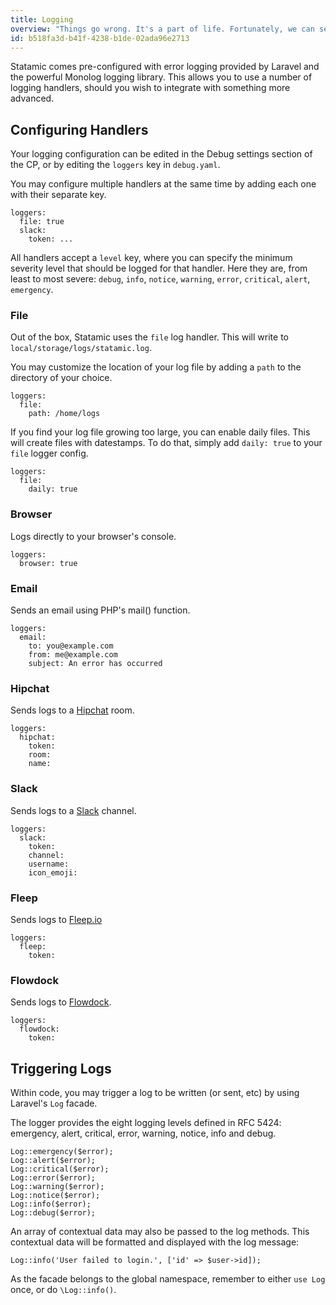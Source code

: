 ```yaml
---
title: Logging
overview: "Things go wrong. It's a part of life. Fortunately, we can see what went south using logs. There are a number of different logging methods in Statamic."
id: b518fa3d-b41f-4238-b1de-02ada96e2713
---
```


Statamic comes pre-configured with error logging provided by Laravel and the powerful Monolog logging library.
This allows you to use a number of logging handlers, should you wish to integrate with something more advanced.

## Configuring Handlers

Your logging configuration can be edited in the Debug settings section of the CP, or by editing the `loggers` key in `debug.yaml`.

You may configure multiple handlers at the same time by adding each one with their separate key.

```
loggers:
  file: true
  slack:
    token: ...
```

All handlers accept a `level` key, where you can specify the minimum severity level that should be logged for that handler. Here they are, from least to most severe: `debug`, `info`, `notice`, `warning`, `error`, `critical`, `alert`, `emergency`.

### File

Out of the box, Statamic uses the `file` log handler. This will write to `local/storage/logs/statamic.log`.

You may customize the location of your log file by adding a `path` to the directory of your choice.

```
loggers:
  file:
    path: /home/logs
```

If you find your log file growing too large, you can enable daily files. This will create files
with datestamps. To do that, simply add `daily: true` to your `file` logger config.

```
loggers:
  file:
    daily: true
```

### Browser

Logs directly to your browser's console.

```
loggers:
  browser: true
```

### Email

Sends an email using PHP's mail() function.

```
loggers:
  email:
    to: you@example.com
    from: me@example.com
    subject: An error has occurred
```

### Hipchat

Sends logs to a [Hipchat](https://www.hipchat.com/) room.

```
loggers:
  hipchat:
    token:
    room:
    name:
```

### Slack

Sends logs to a [Slack](https://slack.com/) channel.

```
loggers:
  slack:
    token:
    channel:
    username:
    icon_emoji:
```

### Fleep

Sends logs to [Fleep.io](https://fleep.io/)

```
loggers:
  fleep:
    token:
```

### Flowdock

Sends logs to [Flowdock](https://www.flowdock.com/).

```
loggers:
  flowdock:
    token:
```

## Triggering Logs

Within code, you may trigger a log to be written (or sent, etc) by using Laravel's `Log` facade.

The logger provides the eight logging levels defined in RFC 5424: emergency, alert, critical, error, warning, notice, info and debug.

``` .language-php
Log::emergency($error);
Log::alert($error);
Log::critical($error);
Log::error($error);
Log::warning($error);
Log::notice($error);
Log::info($error);
Log::debug($error);
```

An array of contextual data may also be passed to the log methods. This contextual data will be formatted and displayed with the log message:

``` .language-php
Log::info('User failed to login.', ['id' => $user->id]);
```

As the facade belongs to the global namespace, remember to either `use Log` once, or do `\Log::info()`.
